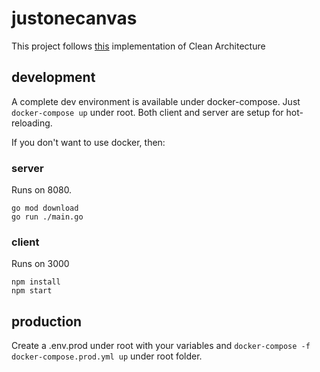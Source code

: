 # justonecanvas

This project follows [this](https://github.com/L04DB4L4NC3R/clean-architecture-sample) implementation
of Clean Architecture

## development

A complete dev environment is available under docker-compose. Just `docker-compose up` under root.
Both client and server are setup for hot-reloading.

If you don't want to use docker, then:

### server

Runs on 8080.

```
go mod download
go run ./main.go
```

### client

Runs on 3000

```
npm install
npm start
```

## production

Create a .env.prod under root with your variables and
`docker-compose -f docker-compose.prod.yml up` under root folder.
